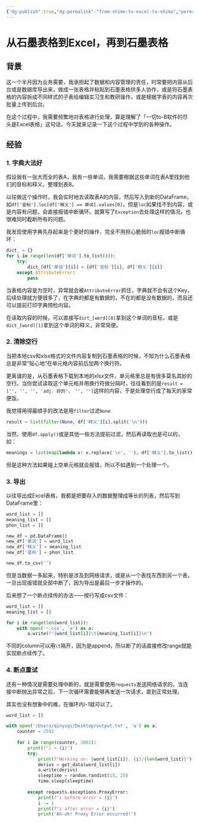 ```yaml
---
{"dg-publish":true,"dg-permalink":"from-shimo-to-excel-to-shimo","permalink":"/from-shimo-to-excel-to-shimo/","created":"2022-10-12T18:02:53.000+08:00"}
---
```


# 从石墨表格到Excel，再到石墨表格

## 背景
这一个半月因为业务需要，我承担起了数据和内容管理的责任，时常要把内容从后台或是数据库导出来，做成一张表格并粘贴到石墨表格供多人协作，或是将石墨表格的内容拆成不同样式的子表给编辑实习生和教研操作，或是根据字表的内容再次批量上传到后台。

在这个过程中，我需要频繁地对表格进行处理，算是理解了「一切to-B软件的尽头是Excel表格」这句话，今天就来记录一下这个过程中学到的各种操作。


## 经验
### 1. 字典大法好
假设我有一张大而全的表A，我有一些单词，我需要根据这些单词在表A里找到他们的音标和释义，整理到表B。

以往做这个操作时，我会实时地去读取表A的内容，然后写入到新的DataFrame，如`df['音标'].loc[df['释义'] == 单词].values[0]`，但是`loc`如果找不到内容，或是内容有问题，会直接报错中断循环。就算写了`Exception`去处理这样的情况，也很难同时截断所有的问题。

我发现使用字典先存起来是个更好的操作，完全不用担心脆弱的`loc`报错中断循环：
```Python
dict_ = {}  
for i in range(len(df['单词'].to_list())):  
    try:  
        dict_[df['单词'][i]] = [df['音标'][i], df['释义'][i]]
    except AttributeError:  
        pass
```

当表格内容是为空时，异常就会被`AttributeError`抓住，字典就不会有这个Key，后续处理就方便很多了，在字典的都是有数据的，不在的都是没有数据的，而且还可以提前打印字典预检内容。

在读取内容的时候，可以直接写`dict_[word][0]`拿到这个单词的音标，或是`dict_[word][1]`拿到这个单词的释义，非常简便。


### 2. 清除空行
当把本地csv和xlsx格式的文件内容复制到石墨表格的时候，不知为什么石墨表格总是非常“贴心地”在单元格内容前后加两个换行符。

更离谱的是，从石墨表格下载到本地的xlsx文件，单元格里总是有很多莫名其妙的空行。当你尝试读取这个单元格并用换行符做分隔时，往往看到的是`result = ['', '', '', 'adj. 好的'， '', '']`这样的内容，于是处理空行成了每天的家常便饭。

我觉得用得最顺手的改法是用`filter`过滤`None`
```Python
result = list(filter(None, df['释义'][i].split('\n')))
```

当然，使用`df.apply()`或是其他一些方法提前过滤，然后再读取也是可以的，如：
```Python
meanings = list(map(lambda x: x.replace('\n', ''), df['释义'].to_list()))
```
但是这种方法如果碰上空单元格就会报错，所以不如遇到一个处理一个。


### 3. 导出
以往导出成Excel表格，我都是把要存入的数据整理成等长的列表，然后写到DataFrame里：
```Python
word_list = []
meaning_list = []
phon_list = []

new_df = pd.DataFrame()
new_df['单词'] = word_list
new_df['释义'] = meaning_list
new_df['音标'] = phon_list 

new_df.to_csv('')
```
但是当数据一多起来，特别是涉及到网络请求，或是从一个表找东西到另一个表，一旦出现报错就全部中断了，因为导出是最后一步才操作的。

后来想了一个断点续传的办法——按行写成csv文件：
```Python
word_list = []
meaning_list = []

for i in range(len(word_list)):
	with open('~.csv', 'a') as a:
		a.write(f"{word_list[i]}\t{meaning_list[i]}\n")
```
不同的column可以用`\t`隔开，因为是append，所以断了的话直接修改range就能实现断点续传了。


### 4. 断点重试
还有一种情况是需要处理中断的，就是需要使用`requests`发送网络请求的，当连接中断抛出异常之后，下一次循环需要能够再发送一次请求，直到正常处理。

其实也没有想象中的难，在循环内i-1就可以了。
```Python
word_list = []

with open('/Users/qinyuqi/Desktop/output.txt', 'a') as a:  
    counter = 2593  
  
    for i in range(counter, 3001):  
        print(f"i = {i}")  
        try:  
            print(f"Working on: {word_list[i]}, {i}/{len(word_list)}")  
            derivs = get_data(word_list[i])  
            a.write(derivs)  
            sleeptime = random.randint(15, 25)  
            time.sleep(sleeptime)  
  
        except requests.exceptions.ProxyError:  
            print(f"i before error = {i}")  
            i -= 1  
            print(f"i after error = {i}")  
            print('Ah-oh! Proxy Error occurred!')
```
